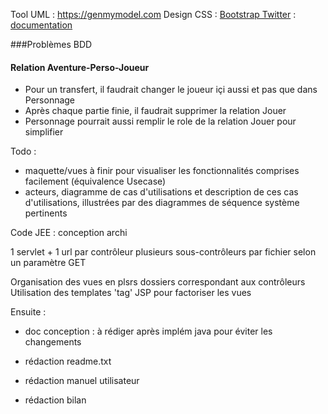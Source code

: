 Tool UML : https://genmymodel.com
Design CSS : [Bootstrap Twitter](http://getbootstrap.com/) : [documentation](http://getbootstrap.com/)


###Problèmes BDD
#### Relation Aventure-Perso-Joueur
- Pour un transfert, il faudrait changer le joueur içi aussi et pas que dans Personnage
- Après chaque partie finie, il faudrait supprimer la relation Jouer
- Personnage pourrait aussi remplir le role de la relation Jouer pour simplifier




Todo :

- maquette/vues à finir pour visualiser les fonctionnalités comprises facilement (équivalence Usecase)
- acteurs, diagramme de cas d'utilisations et description de ces cas d'utilisations, illustrées par des diagrammes de séquence système pertinents

Code JEE : conception archi

1 servlet + 1 url par contrôleur
	plusieurs sous-contrôleurs par fichier selon un paramètre GET

Organisation des vues en plsrs dossiers correspondant aux contrôleurs
Utilisation des templates 'tag' JSP pour factoriser les vues


Ensuite :

- doc conception : à rédiger après implém java pour éviter les changements

- rédaction readme.txt
- rédaction manuel utilisateur
- rédaction bilan
